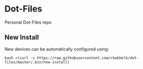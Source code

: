 # Dot-Files

Personal Dot-Files repo

## New Install

New devices can be automatically configured using:

`bash <(curl -s https://raw.githubusercontent.com/rkokkelk/dot-files/master/.bin/new-install)`
